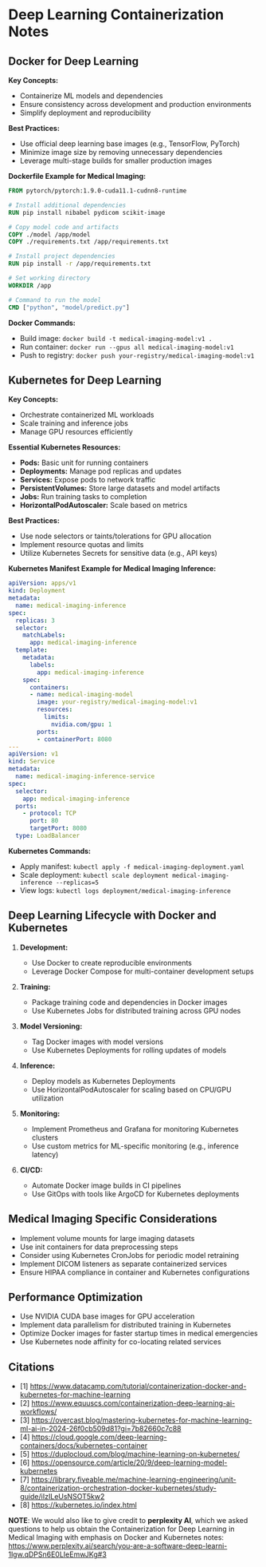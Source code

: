 # Deep Learning Containerization Notes

## Docker for Deep Learning

**Key Concepts:**

- Containerize ML models and dependencies
- Ensure consistency across development and production environments
- Simplify deployment and reproducibility

**Best Practices:**

- Use official deep learning base images (e.g., TensorFlow, PyTorch)
- Minimize image size by removing unnecessary dependencies
- Leverage multi-stage builds for smaller production images

**Dockerfile Example for Medical Imaging:**

```dockerfile
FROM pytorch/pytorch:1.9.0-cuda11.1-cudnn8-runtime

# Install additional dependencies
RUN pip install nibabel pydicom scikit-image

# Copy model code and artifacts
COPY ./model /app/model
COPY ./requirements.txt /app/requirements.txt

# Install project dependencies
RUN pip install -r /app/requirements.txt

# Set working directory
WORKDIR /app

# Command to run the model
CMD ["python", "model/predict.py"]
```

**Docker Commands:**

- Build image: `docker build -t medical-imaging-model:v1 .`
- Run container: `docker run --gpus all medical-imaging-model:v1`
- Push to registry: `docker push your-registry/medical-imaging-model:v1`

## Kubernetes for Deep Learning

**Key Concepts:**

- Orchestrate containerized ML workloads
- Scale training and inference jobs
- Manage GPU resources efficiently

**Essential Kubernetes Resources:**

- **Pods:** Basic unit for running containers
- **Deployments:** Manage pod replicas and updates
- **Services:** Expose pods to network traffic
- **PersistentVolumes:** Store large datasets and model artifacts
- **Jobs:** Run training tasks to completion
- **HorizontalPodAutoscaler:** Scale based on metrics

**Best Practices:**

- Use node selectors or taints/tolerations for GPU allocation
- Implement resource quotas and limits
- Utilize Kubernetes Secrets for sensitive data (e.g., API keys)

**Kubernetes Manifest Example for Medical Imaging Inference:**

```yaml
apiVersion: apps/v1
kind: Deployment
metadata:
  name: medical-imaging-inference
spec:
  replicas: 3
  selector:
    matchLabels:
      app: medical-imaging-inference
  template:
    metadata:
      labels:
        app: medical-imaging-inference
    spec:
      containers:
      - name: medical-imaging-model
        image: your-registry/medical-imaging-model:v1
        resources:
          limits:
            nvidia.com/gpu: 1
        ports:
        - containerPort: 8080
---
apiVersion: v1
kind: Service
metadata:
  name: medical-imaging-inference-service
spec:
  selector:
    app: medical-imaging-inference
  ports:
    - protocol: TCP
      port: 80
      targetPort: 8080
  type: LoadBalancer
```

**Kubernetes Commands:**

- Apply manifest: `kubectl apply -f medical-imaging-deployment.yaml`
- Scale deployment: `kubectl scale deployment medical-imaging-inference --replicas=5`
- View logs: `kubectl logs deployment/medical-imaging-inference`

## Deep Learning Lifecycle with Docker and Kubernetes

1. **Development:**

   - Use Docker to create reproducible environments
   - Leverage Docker Compose for multi-container development setups

2. **Training:**

   - Package training code and dependencies in Docker images
   - Use Kubernetes Jobs for distributed training across GPU nodes

3. **Model Versioning:**

   - Tag Docker images with model versions
   - Use Kubernetes Deployments for rolling updates of models

4. **Inference:**

   - Deploy models as Kubernetes Deployments
   - Use HorizontalPodAutoscaler for scaling based on CPU/GPU utilization

5. **Monitoring:**

   - Implement Prometheus and Grafana for monitoring Kubernetes clusters
   - Use custom metrics for ML-specific monitoring (e.g., inference latency)

6. **CI/CD:**

   - Automate Docker image builds in CI pipelines
   - Use GitOps with tools like ArgoCD for Kubernetes deployments

## Medical Imaging Specific Considerations

- Implement volume mounts for large imaging datasets
- Use init containers for data preprocessing steps
- Consider using Kubernetes CronJobs for periodic model retraining
- Implement DICOM listeners as separate containerized services
- Ensure HIPAA compliance in container and Kubernetes configurations

## Performance Optimization

- Use NVIDIA CUDA base images for GPU acceleration
- Implement data parallelism for distributed training in Kubernetes
- Optimize Docker images for faster startup times in medical emergencies
- Use Kubernetes node affinity for co-locating related services

## Citations

- [1] https://www.datacamp.com/tutorial/containerization-docker-and-kubernetes-for-machine-learning
- [2] https://www.equuscs.com/containerization-deep-learning-ai-workflows/
- [3] https://overcast.blog/mastering-kubernetes-for-machine-learning-ml-ai-in-2024-26f0cb509d81?gi=7b82660c7c88
- [4] https://cloud.google.com/deep-learning-containers/docs/kubernetes-container
- [5] https://duplocloud.com/blog/machine-learning-on-kubernetes/
- [6] https://opensource.com/article/20/9/deep-learning-model-kubernetes
- [7] https://library.fiveable.me/machine-learning-engineering/unit-8/containerization-orchestration-docker-kubernetes/study-guide/iIzILeUsNSOT5kw2
- [8] https://kubernetes.io/index.html

**NOTE**: We would also like to give credit to **perplexity AI**, which we asked questions to help us obtain the Containerization for Deep Learning in Medical Imaging with emphasis on Docker and Kubernetes notes: https://www.perplexity.ai/search/you-are-a-software-deep-learni-1lgw.qDPSn6E0LIeEmwJKg#3
